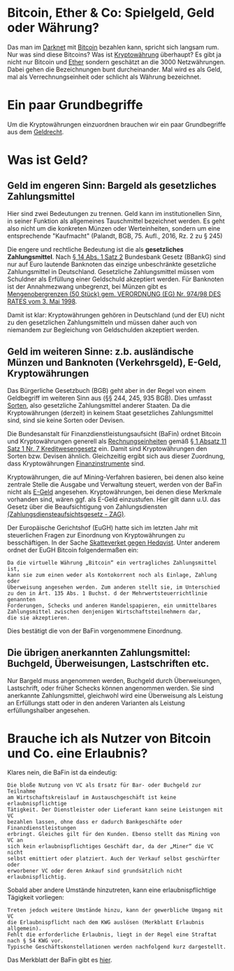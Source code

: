 # Bitcoin, Ether & Co: Spielgeld, Geld oder Währung?

Das man im [Darknet](https://de.wikipedia.org/wiki/Darknet) mit [Bitcoin](https://de.wikipedia.org/wiki/Bitcoin) bezahlen kann, spricht sich langsam rum. Nur was sind diese Bitcoins? Was ist [Kryptowährung](https://de.wikipedia.org/wiki/Kryptowährung) überhaupt? Es gibt ja nicht nur Bitcoin und [Ether](https://www.ethereum.org/ether) sondern geschätzt an die 3000 Netzwährungen. Dabei gehen die Bezeichnungen bunt durcheinander. Mal wird es als Geld, mal als Verrechnungseinheit oder schlicht als Währung bezeichnet.

# Ein paar Grundbegriffe

Um die Kryptowährungen einzuordnen brauchen wir ein paar Grundbegriffe aus dem [Geldrecht](https://de.wikipedia.org/wiki/Geld). 

# Was ist Geld?

## Geld im engeren Sinn: Bargeld als gesetzliches Zahlungsmittel

Hier sind zwei Bedeutungen zu trennen. Geld kann im institutionellen Sinn, in seiner Funktion als allgemeines Tauschmittel bezeichnet werden. Es geht also nicht um die konkreten Münzen oder Werteinheiten, sondern um eine entsprechende "Kaufmacht" (Palandt, BGB, 75. Aufl., 2016, Rz. 2 zu § 245)

Die engere und rechtliche Bedeutung ist die als **gesetzliches Zahlungsmittel**.
Nach [§ 14 Abs. 1 Satz 2](https://www.gesetze-im-internet.de/bbankg/__14.html) Bundesbank Gesetz (BBankG) sind nur auf Euro lautende Banknoten das einzige unbeschränkte gesetzliche Zahlungsmittel in Deutschland. Gesetzliche Zahlungsmittel müssen vom Schuldner als Erfüllung einer Geldschuld akzeptiert werden. Für Banknoten ist der Annahmezwang unbegrenzt, bei Münzen gibt es [Mengenobergrenzen (50 Stück) gem. VERORDNUNG (EG) Nr. 974/98 DES RATES vom 3. Mai 1998](http://eur-lex.europa.eu/legal-content/DE/TXT/PDF/?uri=CELEX:31998R0974).

Damit ist klar: Kryptowährungen gehören in Deutschland (und der EU) nicht zu den gesetzlichen Zahlungsmitteln und müssen daher auch von niemandem zur Begleichung von Geldschulden akzeptiert werden.

## Geld im weiteren Sinne: z.b. ausländische Münzen und Banknoten (Verkehrsgeld), E-Geld, Kryptowährungen

Das Bürgerliche Gesetzbuch (BGB) geht aber in der Regel von einem Geldbegriff im weiteren Sinn aus (§§ 244, 245, 935 BGB). Dies umfasst [Sorten](https://de.wikipedia.org/wiki/Sorten), also gesetzliche Zahlungsmittel anderer Staaten. Da die Kryptowährungen (derzeit) in keinem Staat gesetzliches Zahlungsmittel sind, sind sie keine Sorten oder Devisen.

Die Bundesanstalt für Finanzdienstleistungsaufsicht (BaFin) ordnet Bitcoin und Kryptowährungen generell als [Rechnungseinheiten](https://www.bafin.de/DE/Aufsicht/FinTech/VirtualCurrency/virtual_currency_node.html#Start) gemäß [§ 1 Absatz 11 Satz 1 Nr. 7 Kreditwesengesetz](https://www.gesetze-im-internet.de/kredwg/__1.html) ein. 
Damit sind Kryptowährungen den Sorten bzw. Devisen ähnlich. Gleichzeitig ergibt sich aus dieser Zuordnung, dass Kryptowährungen [Finanzinstrumente](https://de.wikipedia.org/wiki/Finanzinstrument) sind.

Kryptowährungen, die auf Mining-Verfahren basieren, bei denen also keine zentrale Stelle die Ausgabe und Verwaltung steuert, werden von der BaFin nicht als [E-Geld](https://de.wikipedia.org/wiki/Elektronisches_Geld) angesehen. Kryptowährungen, bei denen diese Merkmale vorhanden sind, wären ggf. als E-Geld einzustufen. Hier gilt dann u.U. das Gesetz über die Beaufsichtigung von Zahlungsdiensten [(Zahlungsdiensteaufsichtsgesetz - ZAG)](http://www.gesetze-im-internet.de/zag/inhalts_bersicht.html).

Der Europäische Gerichtshof (EuGH) hatte sich im letzten Jahr mit steuerlichen Fragen zur Einordnung von Kryptowährungen zu besschäftigen. In der Sache [Skatteverket gegen Hedqvist](http://curia.europa.eu/juris/document/document.jsf?text=&docid=170305&pageIndex=0&doclang=DE&mode=req&dir=&occ=first&part=1). Unter anderem ordnet der EuGH Bitcoin folgendermaßen ein:

```
Da die virtuelle Währung „Bitcoin“ ein vertragliches Zahlungsmittel ist, 
kann sie zum einen weder als Kontokorrent noch als Einlage, Zahlung oder
Überweisung angesehen werden. Zum anderen stellt sie, im Unterschied
zu den in Art. 135 Abs. 1 Buchst. d der Mehrwertsteuerrichtlinie genannten
Forderungen, Schecks und anderen Handelspapieren, ein unmittelbares
Zahlungsmittel zwischen denjenigen Wirtschaftsteilnehmern dar, 
die sie akzeptieren.
```
Dies bestätigt die von der BaFin vorgenommene Einordnung.




## Die übrigen anerkannten Zahlungsmittel: Buchgeld, Überweisungen, Lastschriften etc.

Nur Bargeld muss angenommen werden, Buchgeld durch Überweisungen, Lastschrift,  oder früher Schecks können angenommen werden. Sie sind anerkannte Zahlungsmittel, gleichwohl wird eine Überweisung als Leistung an Erfüllungs statt oder in den anderen Varianten als Leistung erfüllungshalber angesehen.


# Brauche ich als Nutzer von Bitcoin und Co. eine Erlaubnis?

Klares nein, die BaFin ist da eindeutig:

```
Die bloße Nutzung von VC als Ersatz für Bar- oder Buchgeld zur Teilnahme
am Wirtschaftskreislauf im Austauschgeschäft ist keine erlaubnispflichtige
Tätigkeit. Der Dienstleister oder Lieferant kann seine Leistungen mit VC
bezahlen lassen, ohne dass er dadurch Bankgeschäfte oder Finanzdienstleistungen
erbringt. Gleiches gilt für den Kunden. Ebenso stellt das Mining von VC an
sich kein erlaubnispflichtiges Geschäft dar, da der „Miner“ die VC nicht
selbst emittiert oder platziert. Auch der Verkauf selbst geschürfter oder 
erworbener VC oder deren Ankauf sind grundsätzlich nicht erlaubnispflichtig.
```

Sobald aber andere Umstände hinzutreten, kann eine erlaubnispflichtige Tägigkeit vorliegen:

```
Treten jedoch weitere Umstände hinzu, kann der gewerbliche Umgang mit VC 
die Erlaubnispflicht nach dem KWG auslösen (Merkblatt Erlaubnis allgemein).
Fehlt die erforderliche Erlaubnis, liegt in der Regel eine Straftat nach § 54 KWG vor.
Typische Geschäftskonstellationen werden nachfolgend kurz dargestellt.
```
Das Merkblatt der BaFin gibt es [hier](https://www.bafin.de/SharedDocs/Downloads/DE/Merkblatt/WA/dl_fidierlaubnis_buba.pdf?__blob=publicationFile&v=1).



